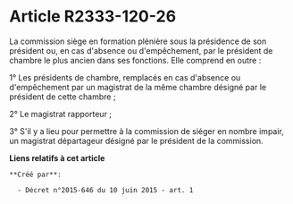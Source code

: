 # Article R2333-120-26

La commission siège en formation plénière sous la présidence de son président ou, en cas d'absence ou d'empêchement, par le
président de chambre le plus ancien dans ses fonctions. Elle comprend en outre :

1° Les présidents de chambre, remplacés en cas d'absence ou d'empêchement par un magistrat de la même chambre désigné par le
président de cette chambre ;

2° Le magistrat rapporteur ;

3° S'il y a lieu pour permettre à la commission de siéger en nombre impair, un magistrat départageur désigné par le président
de la commission.

**Liens relatifs à cet article**

	**Créé par**:

	  - Décret n°2015-646 du 10 juin 2015 - art. 1
